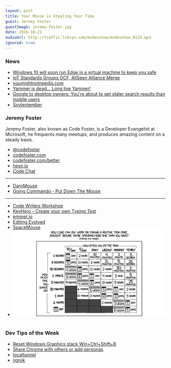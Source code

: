 ```yaml
---
layout: post
title: Your Mouse is Stealing Your Time
guest: Jeremy Foster
guestImage: jeremy-foster.jpg
date: 2016-10-21
audioUrl: http://traffic.libsyn.com/msdevshow/msdevshow_0125.mp3
ignored: true
---
```


### News

 - [Windows 10 will soon run Edge in a virtual machine to keep you safe](http://arstechnica.com/information-technology/2016/09/windows-10-will-soon-run-edge-in-a-virtual-machine-to-keep-you-safe/)
 - [IoT Standards Groups OCF, AllSeen Alliance Merge](http://www.eweek.com/networking/iot-standards-groups-ocf-allseen-alliance-merge.html)
 - [youmightnotneedjs.com](http://youmightnotneedjs.com/)
 - [Yammer is dead… Long live Yammer!](http://betanews.com/2016/09/29/microsoft-kills-yammer-enterprise/)
 - [Google to desktop owners: You're about to get staler search results than mobile users](http://www.zdnet.com/article/google-to-desktop-owners-youre-about-to-get-staler-search-results-than-mobile-users/)
 - [Soylentember](http://codefoster.com/soylent/)

### Jeremy Foster

Jeremy Foster, also known as Code Foster, is a Developer Evangelist at Microsoft, he frequents many meetups, and produces amazing content on a steady basis.

 - [@codefoster](https://twitter.com/codefoster)
 - [codefoster.com](http://codefoster.com)
 - [codefoster.com/better](http://codefoster.com/better)
  - [hexo.io](https://hexo.io/)
 - [Code Chat](http://codefoster.com/codechat)
 
-------------------------------------------------

 - [DarnMouse](http://codefoster.com/darnmouse)
 - [Going Commando - Put Down The Mouse](https://blog.codinghorror.com/going-commando-put-down-the-mouse/)

-------------------------------------------------

 - [Code Writers Workshop](https://www.modev.com/code-writers-workshop-seattle)
 - [KeyHero - Create your own Typing Test](https://www.keyhero.com/custom-typing-test/)
 - [emmet.io](http://emmet.io/)
 - [Editing Evolved](http://code.visualstudio.com/docs/editor/editingevolved)
 - [SpaceMouse](http://www.3dconnexion.com/products/spacemouse.html)
 - ![productivity chart](time.png)
 
### Dev Tips of the Week

 - [Reset Windows Graphics stack Win+Ctrl+Shift+B](https://twitter.com/mahoekst/status/786793407049936897)
 - [Share Chrome with others or add personas](https://support.google.com/chrome/answer/2364824?hl=en&ref_topic=3421437)
 - [localtunnel](https://github.com/localtunnel/localtunnel)
  - [ngrok](https://ngrok.com/)